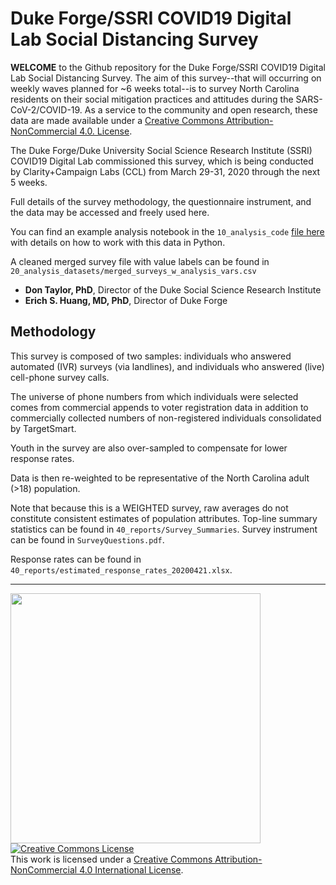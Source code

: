 # Duke Forge/SSRI COVID19 Digital Lab Social Distancing Survey
**WELCOME** to the Github repository for the Duke Forge/SSRI COVID19 Digital Lab Social Distancing Survey.
The aim of this survey--that will occurring on weekly waves planned for ~6 weeks total--is to survey North Carolina residents on their social mitigation practices and attitudes during the SARS-CoV-2/COVID-19.
As a service to the community and open research, these data are made available under a [Creative Commons Attribution-NonCommercial 4.0. License](http://creativecommons.org/licenses/by-nc/4.0/).

The Duke Forge/Duke University Social Science Research Institute (SSRI) COVID19 Digital Lab commissioned this survey, which is being conducted by Clarity+Campaign Labs (CCL) from March 29-31, 2020 through the next 5 weeks.

Full details of the survey methodology, the questionnaire instrument, and the data may be accessed and freely used here.

You can find an example analysis notebook in the `10_analysis_code` [file here](https://github.com/MIDS-at-Duke/duke-social-distancing-survey/blob/master/10_analysis_code/Example_Analysis_Notebook.ipynb) with details on how to work with this data in Python.

A cleaned merged survey file with value labels can be found in `20_analysis_datasets/merged_surveys_w_analysis_vars.csv`

* **Don Taylor, PhD**, Director of the Duke Social Science Research Institute
* **Erich S. Huang, MD, PhD**, Director of Duke Forge

## Methodology

This survey is composed of two samples: individuals who answered automated (IVR) surveys (via landlines), and individuals who answered (live) cell-phone survey calls. 

The universe of phone numbers from which individuals were selected comes from commercial appends to voter registration data in addition to commercially collected numbers of non-registered individuals consolidated by TargetSmart. 

Youth in the survey are also over-sampled to compensate for lower response rates.

Data is then re-weighted to be representative of the North Carolina adult (>18) population. 

Note that because this is a WEIGHTED survey, raw averages do not constitute consistent estimates of population attributes.
Top-line summary statistics can be found in `40_reports/Survey_Summaries`.
Survey instrument can be found in `SurveyQuestions.pdf`.

Response rates can be found in `40_reports/estimated_response_rates_20200421.xlsx`. 

___
<img src="https://github.com/dukeforge/duke-social-distancing-survey/raw/master/assets/socialDistancePolling.png" width="400">
<a rel="license" href="http://creativecommons.org/licenses/by-nc/4.0/"><img alt="Creative Commons License" style="border-width:0" src="https://i.creativecommons.org/l/by-nc/4.0/88x31.png" /></a><br />This work is licensed under a <a rel="license" href="http://creativecommons.org/licenses/by-nc/4.0/">Creative Commons Attribution-NonCommercial 4.0 International License</a>.

